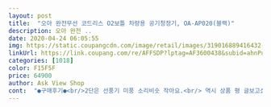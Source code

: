 ```yaml
---
layout: post 
title:  "오아 완전무선 코드리스 O2보틀 차량용 공기청정기, OA-AP020(블랙)" 
description: 오아 완전 ..
date: 2020-04-24 06:05:55 
img: https://static.coupangcdn.com/image/retail/images/319016889416432-b805ebc3-03c3-4448-b2d4-a1c303d680c2.jpg 
linkUrl: https://link.coupang.com/re/AFFSDP?lptag=AF3600438&subid=ahnPublicAsk&pageKey=1248641264&itemId=2246962597&vendorItemId=70244374804&traceid=V0-113-81c820450e8dd7f5 
categories: [1018] 
color: F15F5F 
price: 64900 
author: Ask View Shop 
cont:  "●구매후기●<br/>2단은 선풍기 미풍 소리비슷 작아요.<br/> 역시 상품 평 글보고샀어요.<br/><br/>ㅡ<br/>놓는 것이 낫지 않나 싶어서 구매하게 되었어요.<br/><br/>무게도 생각보다 가볍고 무선이라 필요에 따라 갖고 다니기도 좋아요! 여행때도 챙겨가려고 합니다ㅎㅎ 미세먼지 때문에 창문 열기 겁나는데 침대 머리맡이나 차탔을 때, 사무실에서도 사용하기 편해서 만족스럽습니다.<br/> 디자인도 깔끔해서 더좋았어요.<br/><br/>물론 옷도 털고 들어오지만 의류청정기 사는 것은 좀 부담되고 공기청정기를 좀 많이<br/>미세먼지도 심하고 코로나바이러스 때문에 바깥에 나갔다 실내로 들어오면 찜찜해요.<br/><br/>어버이날용 이랑 내 차량용  61,140 두개 구입했어요.<br/><br/>우선 외관이 귀엽게 생겼어요.<br/> 공기청정기 잘 돌아가요! 선반에 올려놓았는데<br/>인테리어로도 좋은 것 같네요.<br/><br/>차 문열고닫을때 주황 혹은 레드 였다가 초록변해요.<br/><br/>한개 개봉 1단은 귀를 대어야 들리고<br/>" 
---
```

